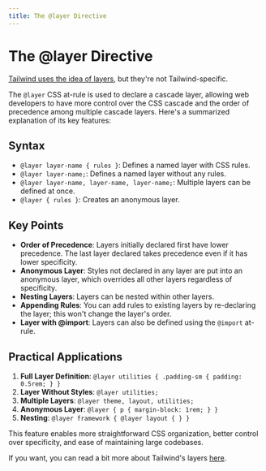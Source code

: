 ```yaml
---
title: The @layer Directive
---
```


# The @layer Directive

[Tailwind uses the idea of layers](./tailwind-layers.md), but they're not Tailwind-specific.

The `@layer` CSS at-rule is used to declare a cascade layer, allowing web developers to have more control over the CSS cascade and the order of precedence among multiple cascade layers. Here's a summarized explanation of its key features:

## Syntax

- `@layer layer-name { rules }`: Defines a named layer with CSS rules.
- `@layer layer-name;`: Defines a named layer without any rules.
- `@layer layer-name, layer-name, layer-name;`: Multiple layers can be defined at once.
- `@layer { rules }`: Creates an anonymous layer.

## Key Points

- **Order of Precedence**: Layers initially declared first have lower precedence. The last layer declared takes precedence even if it has lower specificity.
- **Anonymous Layer**: Styles not declared in any layer are put into an anonymous layer, which overrides all other layers regardless of specificity.
- **Nesting Layers**: Layers can be nested within other layers.
- **Appending Rules**: You can add rules to existing layers by re-declaring the layer; this won't change the layer's order.
- **Layer with @import**: Layers can also be defined using the `@import` at-rule.

## Practical Applications

1. **Full Layer Definition**: `@layer utilities { .padding-sm { padding: 0.5rem; } }`
2. **Layer Without Styles**: `@layer utilities;`
3. **Multiple Layers**: `@layer theme, layout, utilities;`
4. **Anonymous Layer**: `@layer { p { margin-block: 1rem; } }`
5. **Nesting**: `@layer framework { @layer layout { } }`

This feature enables more straightforward CSS organization, better control over specificity, and ease of maintaining large codebases.

If you want, you can read a bit more about Tailwind's layers [here](./tailwind-layers.md).
